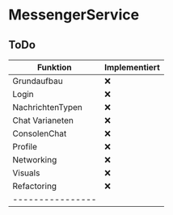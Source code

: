 # MessengerService

## ToDo

| Funktion | Implementiert          |
| ------- | ------------------ |
| Grundaufbau | :x: |
| Login | :x: |
| NachrichtenTypen | :x: |
| Chat Varianeten | :x: |
| ConsolenChat | :x: |
| Profile | :x: |
| Networking | :x: |
| Visuals | :x: | 
| Refactoring | :x: |
|----------------|
